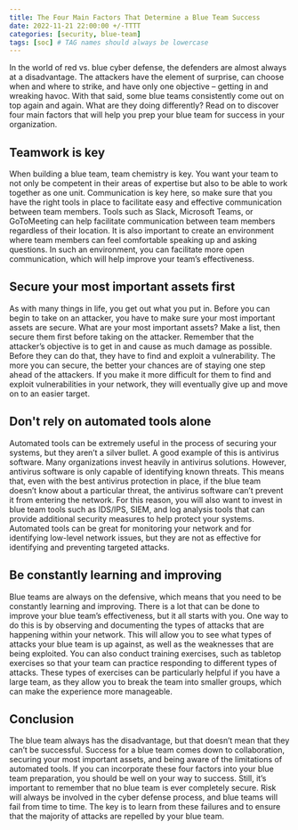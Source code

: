```yaml
---
title: The Four Main Factors That Determine a Blue Team Success
date: 2022-11-21 22:00:00 +/-TTTT
categories: [security, blue-team]
tags: [soc] # TAG names should always be lowercase
---
```


In the world of red vs. blue cyber defense, the defenders are almost always at a disadvantage. The attackers have the element of surprise, can choose when and where to strike, and have only one objective – getting in and wreaking havoc. With that said, some blue teams consistently come out on top again and again. What are they doing differently? Read on to discover four main factors that will help you prep your blue team for success in your organization.

## Teamwork is key

When building a blue team, team chemistry is key. You want your team to not only be competent in their areas of expertise but also to be able to work together as one unit. Communication is key here, so make sure that you have the right tools in place to facilitate easy and effective communication between team members. Tools such as Slack, Microsoft Teams, or GoToMeeting can help facilitate communication between team members regardless of their location. It is also important to create an environment where team members can feel comfortable speaking up and asking questions. In such an environment, you can facilitate more open communication, which will help improve your team’s effectiveness.

## Secure your most important assets first

As with many things in life, you get out what you put in. Before you can begin to take on an attacker, you have to make sure your most important assets are secure. What are your most important assets? Make a list, then secure them first before taking on the attacker. Remember that the attacker’s objective is to get in and cause as much damage as possible. Before they can do that, they have to find and exploit a vulnerability. The more you can secure, the better your chances are of staying one step ahead of the attackers. If you make it more difficult for them to find and exploit vulnerabilities in your network, they will eventually give up and move on to an easier target.

## Don't rely on automated tools alone

Automated tools can be extremely useful in the process of securing your systems, but they aren’t a silver bullet. A good example of this is antivirus software. Many organizations invest heavily in antivirus solutions. However, antivirus software is only capable of identifying known threats. This means that, even with the best antivirus protection in place, if the blue team doesn’t know about a particular threat, the antivirus software can’t prevent it from entering the network. For this reason, you will also want to invest in blue team tools such as IDS/IPS, SIEM, and log analysis tools that can provide additional security measures to help protect your systems. Automated tools can be great for monitoring your network and for identifying low-level network issues, but they are not as effective for identifying and preventing targeted attacks.

## Be constantly learning and improving

Blue teams are always on the defensive, which means that you need to be constantly learning and improving. There is a lot that can be done to improve your blue team’s effectiveness, but it all starts with you. One way to do this is by observing and documenting the types of attacks that are happening within your network. This will allow you to see what types of attacks your blue team is up against, as well as the weaknesses that are being exploited. You can also conduct training exercises, such as tabletop exercises so that your team can practice responding to different types of attacks. These types of exercises can be particularly helpful if you have a large team, as they allow you to break the team into smaller groups, which can make the experience more manageable.

## Conclusion

The blue team always has the disadvantage, but that doesn’t mean that they can’t be successful. Success for a blue team comes down to collaboration, securing your most important assets, and being aware of the limitations of automated tools. If you can incorporate these four factors into your blue team preparation, you should be well on your way to success. Still, it’s important to remember that no blue team is ever completely secure. Risk will always be involved in the cyber defense process, and blue teams will fail from time to time. The key is to learn from these failures and to ensure that the majority of attacks are repelled by your blue team.
